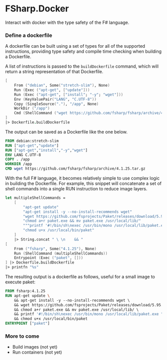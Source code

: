 FSharp.Docker
========

Interact with docker with the type safety of the F# language.

### Define a dockerfile

A dockerfile can be built using a set of types for all of the supported
instructions, providing type safety and compile time checking when building
a Dockerfile.

A list of instructions is passed to the `buildDockerfile` command, which will
return a string representation of that Dockerfile.

```fsharp
[
    From ("debian", Some("stretch-slim"), None)
    Run (Exec ("apt-get", ["update"]))
    Run (Exec ("apt-get", ["install"; "-y"; "wget"]))
    Env (KeyValuePair("LANG", "C.UTF-8"))
    Copy (SingleSource("."), "/app", None)
    WorkDir ("/app")
    Cmd (ShellCommand ("wget https://github.com/fsharp/fsharp/archive/4.1.25.tar.gz"))
]
|> Dockerfile.buildDockerfile
```

The output can be saved as a Dockerfile like the one below.

```dockerfile
FROM debian:stretch-slim
RUN ["apt-get","update"]
RUN ["apt-get","install","-y","wget"]
ENV LANG C.UTF-8
COPY . /app
WORKDIR /app
CMD wget https://github.com/fsharp/fsharp/archive/4.1.25.tar.gz
```

With the full F# language, it becomes relatively simple to use complex logic
in building the Dockerfile.  For example, this snippet will concatenate a set
of shell commands into a single RUN instruction to reduce image layers.

```fsharp
let multipleShellCommands = 
    [
        "apt-get update"
        "apt-get install -y --no-install-recommends wget"
        "wget https://github.com/fsprojects/Paket/releases/download/5.95.0/paket.exe"
        "chmod a+r paket.exe && mv paket.exe /usr/local/lib/"
        """printf '#!/bin/sh\nexec /usr/bin/mono /usr/local/lib/paket.exe "$@"' >> /usr/local/bin/paket"""
        "chmod u+x /usr/local/bin/paket"
    ]
    |> String.concat " \ \n    && "
[
    From ("fsharp", Some("4.1.25"), None)
    Run (ShellCommand (multipleShellCommands))
    Entrypoint (Exec ("paket", []))
] |> Dockerfile.buildDockerfile
|> printfn "%s"
```

The resulting output is a dockerfile as follows, useful for a small image to
execute paket:

```dockerfile
FROM fsharp:4.1.25
RUN apt-get update \ 
    && apt-get install -y --no-install-recommends wget \ 
    && wget https://github.com/fsprojects/Paket/releases/download/5.95.0/paket.exe \ 
    && chmod a+r paket.exe && mv paket.exe /usr/local/lib/ \ 
    && printf '#!/bin/sh\nexec /usr/bin/mono /usr/local/lib/paket.exe "$@"' >> /usr/local/bin/paket \ 
    && chmod u+x /usr/local/bin/paket
ENTRYPOINT ["paket"]
```

### More to come

* Build images (not yet)
* Run containers (not yet)

